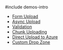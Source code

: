 #include demos-intro

- [Form Upload](https://js.devexpress.com/Demos/WidgetsGallery/Demo/FileUploader/FileSelection/)
- [Async Upload](https://js.devexpress.com/Demos/WidgetsGallery/Demo/FileUploader/FileUploading/)
- [Validation](https://js.devexpress.com/Demos/WidgetsGallery/Demo/FileUploader/Validation/)
- [Chunk Uploading](https://js.devexpress.com/Demos/WidgetsGallery/Demo/FileUploader/ChunkUploading/)
- [Direct Upload to Azure](https://js.devexpress.com/Demos/WidgetsGallery/Demo/FileUploader/AzureDirectUploading/)
- [Custom Drop Zone](https://js.devexpress.com/Demos/WidgetsGallery/Demo/FileUploader/CustomDropzone/)